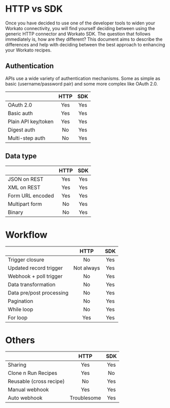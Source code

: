 # HTTP vs SDK

Once you have decided to use one of the developer tools to widen your Workato connectivity, you will find yourself deciding between using the generic HTTP connector and Workato SDK. The question that follows immediately is, how are they different? This document aims to describe the differences and help with deciding between the best approach to enhancing your Workato recipes.

## Authentication

APIs use a wide variety of authentication mechanisms. Some as simple as basic (username/password pair) and some more complex like OAuth 2.0.

|   | HTTP | SDK |
|:-----|:-:|:-:|
| OAuth 2.0 | Yes | Yes |
| Basic auth | Yes | Yes |
| Plain API key/token | Yes | Yes |
| Digest auth | No  | Yes |
| Multi-step auth | No  | Yes |

## Data type

|   | HTTP | SDK |
|:-----|:-:|:-:|
| JSON on REST | Yes | Yes |
| XML on REST | Yes | Yes |
| Form URL encoded | Yes | Yes |
| Multipart form | No  | Yes |
| Binary | No | Yes| 

# Workflow 

|   | HTTP | SDK |
|:-----|:-:|:-:|
| Trigger closure | No  | Yes |
| Updated record trigger | Not always  | Yes |
| Webhook + poll trigger | No  | Yes |
| Data transformation | No  | Yes |
| Data pre/post processing | No  | Yes |
| Pagination | No  | Yes |
| While loop | No  | Yes |
| For loop | Yes | Yes |

# Others

|   | HTTP | SDK |
|:-----|:-:|:-:|
| Sharing | Yes | Yes |
| Clone n Run Recipes | Yes | No |
| Reusable (cross recipe) | No | Yes |
| Manual webhook | Yes | Yes |
| Auto webhook | Troublesome | Yes |
